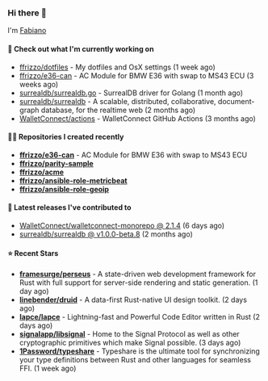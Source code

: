 ### Hi there 👋

I'm [Fabiano](https://ffrizzo.com)

#### 👷 Check out what I'm currently working on


- [ffrizzo/dotfiles](https://github.com/ffrizzo/dotfiles) - My dotfiles and OsX settings (1 week ago)
- [ffrizzo/e36-can](https://github.com/ffrizzo/e36-can) - AC Module for BMW E36 with swap to MS43 ECU (3 weeks ago)
- [surrealdb/surrealdb.go](https://github.com/surrealdb/surrealdb.go) - SurrealDB driver for Golang (1 month ago)
- [surrealdb/surrealdb](https://github.com/surrealdb/surrealdb) - A scalable, distributed, collaborative, document-graph database, for the realtime web (2 months ago)
- [WalletConnect/actions](https://github.com/WalletConnect/actions) - WalletConnect GitHub Actions (3 months ago)

#### 👨‍💻 Repositories I created recently
- **[ffrizzo/e36-can](https://github.com/ffrizzo/e36-can)** - AC Module for BMW E36 with swap to MS43 ECU
- **[ffrizzo/parity-sample](https://github.com/ffrizzo/parity-sample)**
- **[ffrizzo/acme](https://github.com/ffrizzo/acme)**
- **[ffrizzo/ansible-role-metricbeat](https://github.com/ffrizzo/ansible-role-metricbeat)**
- **[ffrizzo/ansible-role-geoip](https://github.com/ffrizzo/ansible-role-geoip)**

#### 🚀 Latest releases I've contributed to


- [WalletConnect/walletconnect-monorepo @ 2.1.4](https://github.com/WalletConnect/walletconnect-monorepo/releases/tag/2.1.4) (6 days ago)
- [surrealdb/surrealdb @ v1.0.0-beta.8](https://github.com/surrealdb/surrealdb/releases/tag/v1.0.0-beta.8) (2 months ago)

#### ⭐ Recent Stars


- **[framesurge/perseus](https://github.com/framesurge/perseus)** - A state-driven web development framework for Rust with full support for server-side rendering and static generation. (1 day ago)
- **[linebender/druid](https://github.com/linebender/druid)** - A data-first Rust-native UI design toolkit.  (2 days ago)
- **[lapce/lapce](https://github.com/lapce/lapce)** - Lightning-fast and Powerful Code Editor written in Rust (2 days ago)
- **[signalapp/libsignal](https://github.com/signalapp/libsignal)** - Home to the Signal Protocol as well as other cryptographic primitives which make Signal possible. (3 days ago)
- **[1Password/typeshare](https://github.com/1Password/typeshare)** - Typeshare is the ultimate tool for synchronizing your type definitions between Rust and other languages for seamless FFI. (1 week ago)
